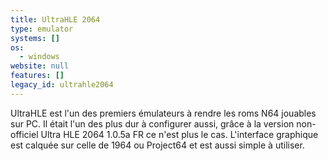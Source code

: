 ```yaml
---
title: UltraHLE 2064
type: emulator
systems: []
os:
  - windows
website: null
features: []
legacy_id: ultrahle2064
---
```

UltraHLE est l'un des premiers émulateurs à rendre les roms N64 jouables sur PC. Il était l'un des plus dur à configurer aussi, grâce à la version non-officiel Ultra HLE 2064 1.0.5a FR ce n'est plus le cas. L'interface graphique est calquée sur celle de 1964 ou Project64 et est aussi simple à utiliser.
